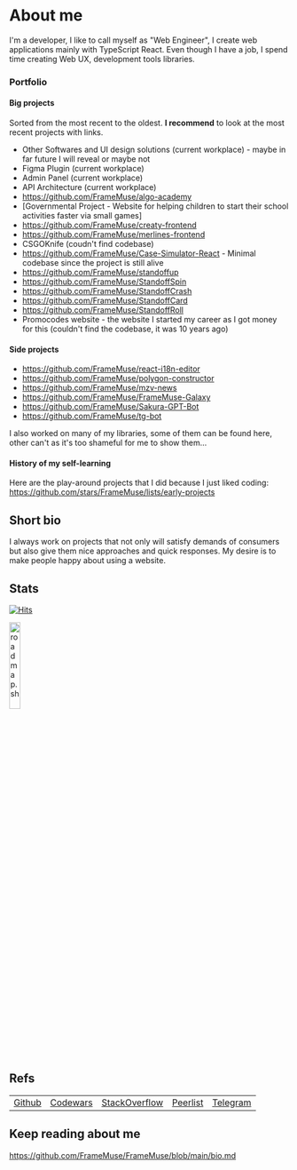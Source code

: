 # About me

I'm a developer, I like to call myself as "Web Engineer", I create web applications mainly with TypeScript React.
Even though I have a job, I spend time creating Web UX, development tools libraries.

### Portfolio

#### Big projects

Sorted from the most recent to the oldest. **I recommend** to look at the most recent projects with links.



- Other Softwares and UI design solutions (current workplace) - maybe in far future I will reveal or maybe not
- Figma Plugin (current workplace)
- Admin Panel (current workplace)
- API Architecture (current workplace)
- https://github.com/FrameMuse/algo-academy
- [Governmental Project - Website for helping children to start their school activities faster via small games]
- https://github.com/FrameMuse/creaty-frontend
- https://github.com/FrameMuse/merlines-frontend
- CSGOKnife (coudn't find codebase)
- https://github.com/FrameMuse/Case-Simulator-React - Minimal codebase since the project is still alive
- https://github.com/FrameMuse/standoffup
- https://github.com/FrameMuse/StandoffSpin
- https://github.com/FrameMuse/StandoffCrash
- https://github.com/FrameMuse/StandoffCard
- https://github.com/FrameMuse/StandoffRoll
- Promocodes website - the website I started my career as I got money for this (couldn't find the codebase, it was 10 years ago)

#### Side projects

- https://github.com/FrameMuse/react-i18n-editor
- https://github.com/FrameMuse/polygon-constructor
- https://github.com/FrameMuse/mzv-news
- https://github.com/FrameMuse/FrameMuse-Galaxy
- https://github.com/FrameMuse/Sakura-GPT-Bot
- https://github.com/FrameMuse/tg-bot

I also worked on many of my libraries, some of them can be found here, other can't as it's too shameful for me to show them...

#### History of my self-learning

Here are the play-around projects that I did because I just liked coding:
https://github.com/stars/FrameMuse/lists/early-projects

## Short bio

I always work on projects that not only will satisfy demands of consumers but also give them nice approaches and quick responses. My desire is to make people happy about using a website.

## Stats

[![Hits](https://hits.seeyoufarm.com/api/count/incr/badge.svg?url=https%3A%2F%2Fgithub.com%2FFrameMuse%2FFrameMuse&count_bg=%234D91D9&title_bg=%234D555C&icon=hey.svg&icon_color=%23E7E7E7&title=Daily+%2F+Total+views&edge_flat=false)](https://hits.seeyoufarm.com)

<img alt="roadmap.sh" width="20%" src="https://api.roadmap.sh/v1-badge/tall/65395259602c6661a55b4a81?variant=dark&roadmaps=typescript%2Creact%2Csoftware-architect%2Cfrontend" />

## Refs

||||||
|----|----|----|----|----|
|[Github](https://github.com/FrameMuse)|[Codewars](https://www.codewars.com/users/FrameMuse)|[StackOverflow](https://stackoverflow.com/users/story/12468111)|[Peerlist](https://peerlist.io/framemuse)|[Telegram](https://t.me/FrameMuse)|

## Keep reading about me

https://github.com/FrameMuse/FrameMuse/blob/main/bio.md
